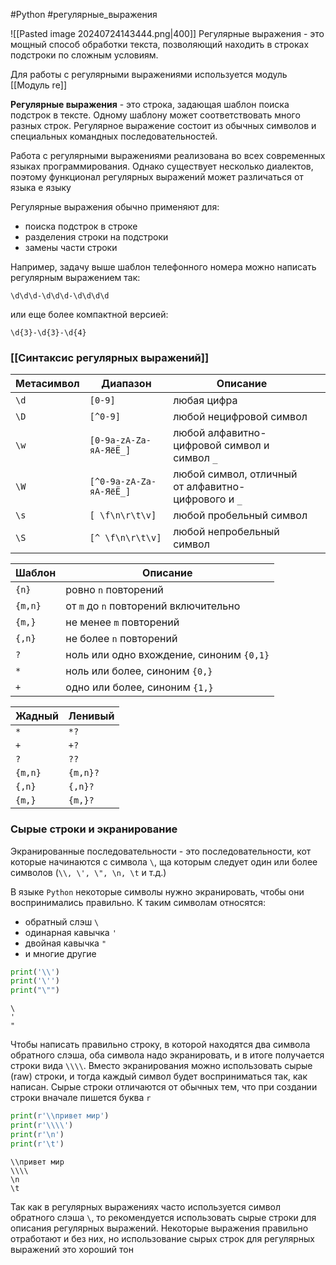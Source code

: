 #Python #регулярные_выражения

![[Pasted image 20240724143444.png|400]]
Регулярные выражения - это мощный способ обработки текста, позволяющий находить в строках подстроки по сложным условиям.

Для работы с регулярными выражениями используется модуль [[Модуль re]]

**Регулярные выражения** - это строка, задающая шаблон поиска подстрок в тексте. Одному шаблону может соответствовать много разных строк. Регулярное выражение состоит из обычных символов и специальных командных последовательностей.

Работа с регулярными выражениями реализована во всех современных языках программирования. Однако существует несколько диалектов, поэтому функционал регулярных выражений может различаться от языка е языку

Регулярные выражения обычно применяют для:
- поиска подстрок в строке
- разделения строки на подстроки
- замены части строки

Например, задачу выше шаблон телефонного номера можно написать регулярным выражением так:
```
\d\d\d-\d\d\d-\d\d\d\d
```
или еще более компактной версией:
```
\d{3}-\d{3}-\d{4}
```
### [[Синтаксис регулярных выражений]]

| Метасимвол | Диапазон                | Описание                                            |     |
| ---------- | ----------------------- | --------------------------------------------------- | --- |
| `\d`       | `[0-9]`                 | любая цифра                                         |     |
| `\D`       | `[^0-9]`                | любой нецифровой символ                             |     |
| `\w`       | `[0-9a-zA-Zа-яА-ЯёЁ_]`  | любой алфавитно-цифровой символ и символ `_`        |     |
| `\W`       | `[^0-9a-zA-Zа-яА-ЯёЁ_]` | любой символ, отличный от алфавитно-цифрового и `_` |     |
| `\s`       | `[ \f\n\r\t\v]`         | любой пробельный символ                             |     |
| `\S`       | `[^ \f\n\r\t\v]`        | любой непробельный символ                           |     |

| Шаблон  | Описание                                 |
| ------- | ---------------------------------------- |
| `{n}`   | ровно `n` повторений                     |
| `{m,n}` | от `m` до `n` повторений включительно    |
| `{m,}`  | не менее `m` повторений                  |
| `{,n}`  | не более `n` повторений                  |
| `?`     | ноль или одно вхождение, синоним `{0,1}` |
| `*`     | ноль или более, синоним `{0,}`           |
| `+`     | одно или более, синоним `{1,}`           |

| Жадный  | Ленивый  |
| ------- | -------- |
| `*`     | `*?`     |
| `+`     | `+?`     |
| `?`     | `??`     |
| `{m,n}` | `{m,n}?` |
| `{,n}`  | `{,n}?`  |
| `{m,}`  | `{m,}?`  |
### Сырые строки и экранирование

Экранированные последовательности - это последовательности, кот которые начинаются с символа `\`, ща которым следует один или более символов (`\\, \', \", \n, \t` и т.д.)

В языке `Python` некоторые символы нужно экранировать, чтобы они воспринимались правильно. К таким символам относятся:
- обратный слэш `\`
- одинарная кавычка `'`
- двойная кавычка `"`
- и многие другие
```python
print('\\')
print('\'')
print("\"")
```
```
\
'
"
```

Чтобы написать правильно строку, в которой находятся два символа обратного слэша, оба символа надо экранировать, и в итоге получается строки вида `\\\\`. Вместо экранирования можно использовать сырые (raw) строки, и тогда каждый символ будет восприниматься так, как написан. Сырые строки отличаются от обычных тем, что при создании строки вначале пишется буква `r`
```python
print(r'\\привет мир')
print(r'\\\\')
print(r'\n')
print(r'\t')
```
```
\\привет мир
\\\\
\n
\t
```
Так как в регулярных выражениях часто используется символ обратного слэша `\`, то рекомендуется использовать сырые строки для описания регулярных выражений. Некоторые выражения правильно отработают и без них, но использование сырых строк для регулярных выражений это хороший тон
